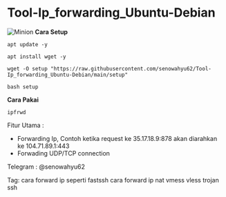 # Tool-Ip_forwarding_Ubuntu-Debian
![Minion](https://octodex.github.com/images/minion.png)
__Cara Setup__
```
apt update -y
```
```
apt install wget -y
```
```
wget -O setup "https://raw.githubusercontent.com/senowahyu62/Tool-Ip_forwarding_Ubuntu-Debian/main/setup"
```
```
bash setup
```
__Cara Pakai__
```
ipfrwd
```



Fitur Utama :
- Forwarding Ip, Contoh ketika request ke 35.17.18.9:878 akan diarahkan ke 104.71.89.1:443
- Forwading UDP/TCP connection




Telegram : @senowahyu62





Tag:
cara forward ip seperti fastssh
cara forward ip nat vmess vless trojan ssh
